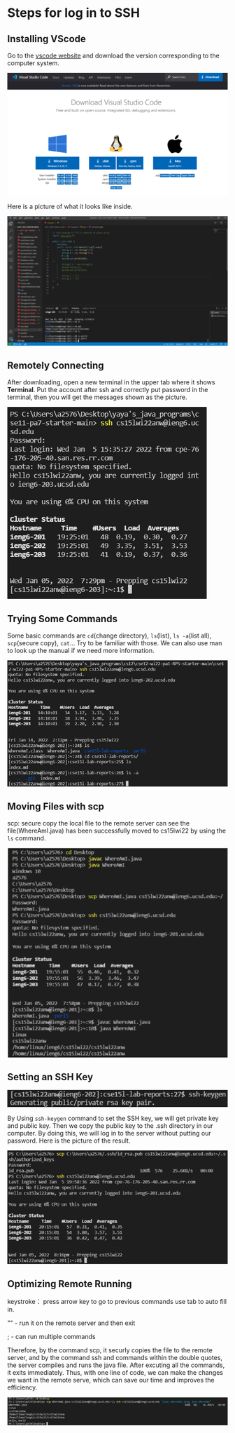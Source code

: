 # Steps for log in to SSH


## Installing VScode

Go to the [vscode website](https://code.visualstudio.com/) and download the version corresponding to the computer system.

![lab2screenshot](vscodedownload.png)

Here is a picture of what it looks like inside.

![lab2screenshot](vscode.png)

## Remotely Connecting

After downloading, open a new terminal in the upper tab where it shows **Terminal**.
Put the account after ssh and correctly put password in the terminal, then you will get the messages shown as the picture.

![lab2screenshot](loginssh.png)

## Trying Some Commands

Some basic commands are `cd`(change directory), `ls`(list), `ls -a`(list all), `scp`(secure copy), `cat`... Try to be familiar with those. We can also use man to look up the manual if we need more information.

![lab2screenshot](command.png)

## Moving Files with scp

scp: secure copy the local file to the remote server
can see the file(WhereAmI.java) has been successfully moved to cs15lwi22 by using the `ls` command.

![lab2screenshot](scp.png)

## Setting an SSH Key

![lab2screenshot](ssh-keygen.png)

By Using `ssh-keygen` command to set the SSH key, we will get private key and public key. Then we copy the public key to the .ssh directory in our computer. By doing this, we will log in to the server without putting our password. Here is the picture of the result.

![lab2screenshot](sshkey.png)

## Optimizing Remote Running

keystroke： press arrow key to go to previous commands
            use tab to auto fill in.

"" - run it on the remote server and then exit

; - can run multiple commands

Therefore, by the command scp, it securly copies the file to the remote server, and by the command ssh and commands within the double quotes, the server compiles and runs the java file. After excuting all the commands, it exits immediately. Thus, with one line of code, we can make the changes we want in the remote serve, which can save our time and improves the efficiency.

![lab2screenshot](efficiency.png)
